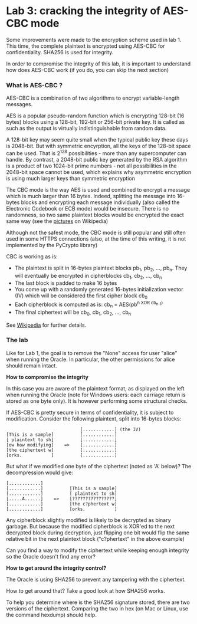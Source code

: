 # Lab 3: cracking the integrity of AES-CBC mode

Some improvements were made to the encryption scheme used in lab 1. This time, the complete plaintext is encrypted using AES-CBC for confidentiality. SHA256 is used for integrity.

In order to compromise the integrity of this lab, it is important to understand how does AES-CBC work (if you do, you can skip the next section)


### What is AES-CBC ?

AES-CBC is a combination of two algorithms to encrypt variable-length messages.

AES is a popular pseudo-random function which is encrypting 128-bit (16 bytes) blocks using a 128-bit, 192-bit or 256-bit private key. It is called as such as the output is virtually indistinguishable from random data.

A 128-bit key may seem quite small when the typical public key these days is 2048-bit. But with symmetric encyrption, all the keys of the 128-bit space can be used. That is 2<sup>128</sup> possibilities - more than any supercomputer can handle. By contrast, a 2048-bit public key generated by the RSA algorithm is a product of two 1024-bit prime numbers - not all possibilities in the 2048-bit space cannot be used, which explains why asymmetric encryption is using much larger keys than symmetric encryption

The CBC mode is the way AES is used and combined to encrypt a message which is much larger than 16 bytes. Indeed, splitting the message into 16-bytes blocks and encrypting each message individually (also called the Electronic Codebook or ECB mode) would be insecure. There is no randomness, so two same plaintext blocks would be encrypted the exact same way (see the [pictures](https://en.wikipedia.org/wiki/Block_cipher_mode_of_operation#Electronic_Codebook_.28ECB.29) on Wikipedia)

Although not the safest mode, the CBC mode is still popular and still often used in some HTTPS connections (also, at the time of this writing, it is not implemented by the PyCrypto library)

CBC is working as is:

- The plaintext is split in 16-bytes plaintext blocks pb<sub>1</sub>, pb<sub>2</sub>, ...,  pb<sub>n</sub>. They will eventually be encrypted in cipherblocks cb<sub>1</sub>, cb<sub>2</sub>, ...,  cb<sub>n</sub>
- The last block is padded to make 16 bytes
- You come up with a randomly generated 16-bytes initialization vector (IV) which will be considered the first cipher block cb<sub>0</sub>
- Each cipherblock is computed as is: cb<sub>n</sub> = AES(pb<sup>n</sub> XOR cb<sub>n-1</sub>)
- The final ciphertext will be cb<sub>0</sub>, cb<sub>1</sub>, cb<sub>2</sub>, ...,  cb<sub>n</sub>

See [Wikipedia](https://en.wikipedia.org/wiki/Block_cipher_mode_of_operation#Cipher_Block_Chaining_.28CBC.29) for further details.

### The lab

Like for Lab 1, the goal is to remove the "None" access for user "alice" when running the Oracle. In particular, the other permissions for alice should remain intact.

**How to compromise the integrity**

In this case you are aware of the plaintext format, as displayed on the left when running the Oracle (note for Windows users: each carriage return is stored as one byte only). It is however performing some structural checks.

If AES-CBC is pretty secure in terms of confidentiality, it is subject to modification. Consider the following plaintext, split into 16-bytes blocks:

                                [............] (the IV)
    [This is a sample]          [............]
    [ plaintext to sh]          [............]
    [ow how modifying]    =>    [............]
    [the ciphertext w]          [............]
    [orks.           ]          [............]

But what if we modified one byte of the ciphertext (noted as 'A' below)? The decompression would give:

    [............]
    [............]          [This is a sample]
    [............]          [ plaintext to sh]
    [.....A......]    =>    [????????????????]
    [............]          [the c?phertext w]
    [............]          [orks.           ]

Any cipherblock slightly modified is likely to be decrypted as binary garbage. But because the modified cipherblock is XOR'ed to the next decrypted block during decryption, just flipping one bit would flip the same relative bit in the next plaintext block ("c?phertext" in the above example)

Can you find a way to modify the ciphertext while keeping enough integrity so the Oracle doesn't find any error?

**How to get around the integrity control?**

The Oracle is using SHA256 to prevent any tampering with the ciphertext.

How to get around that? Take a good look at how SHA256 works.

To help you determine where is the SHA256 signature stored, there are two versions of the ciphertext. Comparing the two in hex (on Mac or Linux, use the command hexdump) should help.
